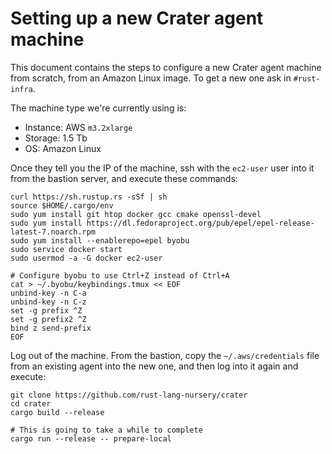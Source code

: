 # Setting up a new Crater agent machine

This document contains the steps to configure a new Crater agent machine from
scratch, from an Amazon Linux image. To get a new one ask in `#rust-infra`.

The machine type we're currently using is:

* Instance: AWS `m3.2xlarge`
* Storage: 1.5 Tb
* OS: Amazon Linux

Once they tell you the IP of the machine, ssh with the `ec2-user` user into it
from the bastion server, and execute these commands:

```
curl https://sh.rustup.rs -sSf | sh
source $HOME/.cargo/env
sudo yum install git htop docker gcc cmake openssl-devel
sudo yum install https://dl.fedoraproject.org/pub/epel/epel-release-latest-7.noarch.rpm
sudo yum install --enablerepo=epel byobu
sudo service docker start
sudo usermod -a -G docker ec2-user

# Configure byobu to use Ctrl+Z instead of Ctrl+A
cat > ~/.byobu/keybindings.tmux << EOF
unbind-key -n C-a
unbind-key -n C-z
set -g prefix ^Z
set -g prefix2 ^Z
bind z send-prefix
EOF
```

Log out of the machine. From the bastion, copy the `~/.aws/credentials` file
from an existing agent into the new one, and then log into it again and
execute:

```
git clone https://github.com/rust-lang-nursery/crater
cd crater
cargo build --release

# This is going to take a while to complete
cargo run --release -- prepare-local
```
